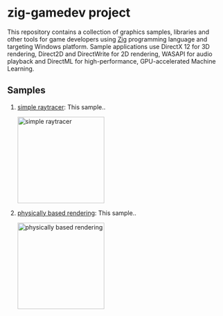 # zig-gamedev project
This repository contains a collection of graphics samples, libraries and other tools for game developers using [Zig](https://ziglang.org/) programming language and targeting Windows platform. Sample applications use DirectX 12 for 3D rendering, Direct2D and DirectWrite for 2D rendering, WASAPI for audio playback and DirectML for high-performance, GPU-accelerated Machine Learning.

## Samples
1. [simple raytracer](samples/simple_raytracer): This sample..

    <img src="screenshots/simple_raytracer.png" alt="simple raytracer" height="200">

1. [physically based rendering](samples/physically_based_rendering): This sample..

    <img src="screenshots/physically_based_rendering.png" alt="physically based rendering" height="200">
